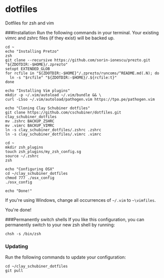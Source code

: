 dotfiles
========

Dotfiles for zsh and vim

###Installation
Run the following commands in your terminal. Your existing vimrc and zshrc files (if they exist) will be backed up.

    cd ~
    echo "Installing Pretzo"
    zsh
    git clone --recursive https://github.com/sorin-ionescu/prezto.git "${ZDOTDIR:-$HOME}/.zprezto"
    setopt EXTENDED_GLOB
    for rcfile in "${ZDOTDIR:-$HOME}"/.zprezto/runcoms/^README.md(.N); do
      ln -s "$rcfile" "${ZDOTDIR:-$HOME}/.${rcfile:t}"
    done

    echo "Installing Vim plugins"
    mkdir -p ~/.vim/autoload ~/.vim/bundle && \
    curl -LSso ~/.vim/autoload/pathogen.vim https://tpo.pe/pathogen.vim

    echo "Cloning Clay Schubiner dotfiles"
    git clone https://github.com/cschubiner/dotfiles.git clay_schubiner_dotfiles
    mv .zshrc BACKUP_ZSHRC
    mv .vimrc BACKUP_VIMRC
    ln -s clay_schubiner_dotfiles/.zshrc .zshrc
    ln -s clay_schubiner_dotfiles/.vimrc .vimrc

    cd ~
    mkdir zsh_plugins
    touch zsh_plugins/my_zsh_config.sg
    source ~/.zshrc
    zsh

    echo "Configuring OSX"
    cd ~/clay_schubiner_dotfiles
    chmod 777 ./osx_config
    ./osx_config

    echo "Done!"

If you're using Windows, change all occurrences of `~/.vim` to `~\vimfiles`.

You're done!

###Permanently switch shells
If you like this configuration, you can permanently switch to your new zsh shell by running:
```
chsh -s /bin/zsh
```
### Updating

Run the following commands to update your configuration:

```
cd ~/clay_schubiner_dotfiles
git pull
```
